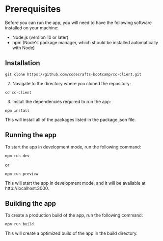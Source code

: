 # Prerequisites
Before you can run the app, you will need to have the following software installed on your machine:
- Node.js (version 10 or later)
- npm (Node's package manager, which should be installed automatically with Node)

## Installation

```
git clone https://github.com/codecrafts-bootcamp/cc-client.git
```

2. Navigate to the directory where you cloned the repository:

```
cd cc-client
```

3. Install the dependencies required to run the app:
  
```
npm install
```

This will install all of the packages listed in the package.json file.

## Running the app

To start the app in development mode, run the following command:

```
npm run dev
```
or 

```
npm run preview
```

This will start the app in development mode, and it will be available at http://localhost:3000.

## Building the app

To create a production build of the app, run the following command:

```
npm run build
```

This will create a optimized build of the app in the build directory.